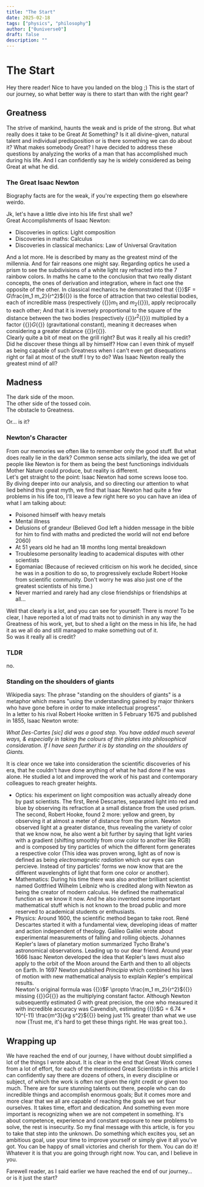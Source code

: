 ```yaml
---
title: "The Start"
date: 2025-02-18
tags: ["physics", "philosophy"]
author: ["0universe0"]
draft: false
description: ""
---
```

# The Start

Hey there reader! Nice to have you landed on the blog ;) This is the start of our journey, so what better way is there to start than with the right gear?

## Greatness

The strive of mankind, haunts the weak and is pride of the strong. But what really does it take to be Great At Something? Is it all divine-given, natural talent and individual predisposition or is there something we can do about it? What makes somebody Great? I have decided to address these questions by analyzing the works of a man that has accomplished much during his life. And I can confidently say he is widely considered as being Great at what he did.

### The Great Isaac Newton

Biography facts are for the weak, if you're expecting them go elsewhere weirdo.  
  
Jk, let's have a little dive into his life first shall we?  
Great Accomplishments of Isaac Newton:

- Discoveries in optics: Light composition
- Discoveries in maths: Calculus
- Discoveries in classical mechanics: Law of Universal Gravitation

And a lot more. He is described by many as the greatest mind of the millennia. And for fair reasons one might say. Regarding optics he used a prism to see the subdivisions of a white light ray refracted into the 7 rainbow colors. In maths he came to the conclusion that two really distant concepts, the ones of derivation and integration, where in fact one the opposite of the other. In classical mechanics he demonstrated that {{<katex>}}$F = G\frac{m_1 m_2}{r^2}${{</katex>}} is the force of attraction that two celestial bodies, each of incredible mass (respectively {{<katex>}}$m_1$ and $m_2${{</katex>}}), apply reciprocally to each other; And that it is inversely proportional to the square of the distance between the two bodies (respectively {{<katex>}}$r^2${{</katex>}}) multiplied by a factor {{<katex>}}$G${{</katex>}} (gravitational constant), meaning it decreases when considering a greater distance {{<katex>}}$r${{</katex>}}.  
Clearly quite a bit of meat on the grill right? But was it really all his credit? Did he discover these things all by himself? How can I even think of myself as being capable of such Greatness when I can't even get disequations right or fail at most of the stuff I try to do? Was Isaac Newton really the greatest mind of all?

## Madness

The dark side of the moon.  
The other side of the tossed coin.  
The obstacle to Greatness.  
  
Or... is it?

### Newton's Character

From our memories we often like to remember only the good stuff. But what does really lie in the dark? Common sense acts similarly, the idea we get of people like Newton is for them as being the best functionings individuals Mother Nature could produce, but reality is different.    
Let's get straight to the point: Isaac Newton had some screws loose too.  
By diving deeper into our analysis, and so directing our attention to what lied behind this great myth, we find that Isaac Newton had quite a few problems in his life too, I'll leave a few right here so you can have an idea of what I am talking about:

-  Poisoned himself with heavy metals
-  Mental illness 
-  Delusions of grandeur (Believed God left a hidden message in the bible for him to find with maths and predicted the world will not end before 2060)
-  At 51 years old he had an 18 months long mental breakdown
-  Troublesome personality leading to academical disputes with other scientists
-  Egomaniac (Because of recieved criticism on his work he decided, since he was in a position to do so, to progressively exclude Robert Hooke from scientific community. Don't worry he was also just one of the greatest scientists of his time.)
-  Never married and rarely had any close friendships or friendships at all...

Well that clearly is a lot, and you can see for yourself: There is more! To be clear, I have reported a lot of mad traits not to diminish in any way the Greatness of his work, yet, but to shed a light on the mess in his life, he had it as we all do and still managed to make something out of it.  
So was it really all is credit?

### TLDR

no.

### Standing on the shoulders of giants

Wikipedia says: The phrase "standing on the shoulders of giants" is a metaphor which means "using the understanding gained by major thinkers who have gone before in order to make intellectual progress".  
In a letter to his rival Robert Hooke written in 5 February 1675 and published in 1855, Isaac Newton wrote:
  
*What Des-Cartes [sic] did was a good step. You have added much several ways, & especially in taking the colours of thin plates into philosophical consideration. If I have seen further it is by standing on the shoulders of Giants.*  

It is clear once we take into consideration the scientific discoveries of his era, that he couldn't have done anything of what he had done if he was alone. He studied a lot and improved the work of his past and contemporary colleagues to reach greater heights.

- Optics: his experiment on light composition was actually already done by past scientists. The first, René Descartes, separated light into red and blue by observing its refraction at a small distance from the used prism. The second, Robert Hooke, found 2 more: yellow and green, by observing it at almost a meter of distance from the prism. Newton observed light at a greater distance, thus revealing the variety of color that we know now, he also went a bit further by saying that light varies with a gradient (shifting smoothly from onw color to another like RGB) and is composed by tiny particles of which the different form generates a respective color (This idea was proven wrong, light as of now is defined as being *electromagnetic radiation* which our eyes can percieve. Instead of tiny particles' forms we now know that are the different wavelenghts of light that form one color or another).
- Mathematics: During his time there was also another brilliant scientist named Gottfried Wilhelm Leibniz who is credited along with Newton as being the creator of modern calculus. He defined the mathematical function as we know it now. And he also invented some important mathematical stuff which is not known to the broad public and more reserved to academical students or enthusiasts.
- Physics: Around 1600, the scientific method began to take root. René Descartes started it with a fundamental view, developing ideas of matter and action independent of theology. Galileo Galilei wrote about experimental measurements of falling and rolling objects. Johannes Kepler's laws of planetary motion summarized Tycho Brahe's astronomical observations. Leading up to our dear friend. Around year 1666 Isaac Newton developed the idea that Kepler's laws must also apply to the orbit of the Moon around the Earth and then to all objects on Earth. In 1697 Newton published *Principia* which combined his laws of motion with new mathematical analysis to explain Kepler's empirical results.  
Newton's original formula was {{<katex>}}$F \propto \frac{m_1 m_2}{r^2}${{</katex>}} missing {{<katex>}}$G${{</katex>}} as the multiplying constant factor. Although Newton subsequently estimated $G$ with great precision, the one who measured it with incredible accuracy was Cavendish, estimating {{<katex>}}$G = 6.74 * 10^(-11) \frac{m^3}{kg s^2}${{</katex>}} being just 1% greater than what we use now (Trust me, it's hard to get these things right. He was great too.). 

## Wrapping up

We have reached the end of our journey, I have without doubt simplified a lot of the things I wrote about. It is clear in the end that Great Work comes from a lot of effort, for each of the mentioned Great Scientists in this article I can confidently say there are dozens of others, in every discipline or subject, of which the work is often not given the right credit or given too much. There are for sure stunning talents out there, people who can do incredible things and accomplish enormous goals; But it comes more and more clear that we all are capable of reaching the goals we set four ourselves. It takes time, effort and dedication. And something even more important is recognizing when we are not competent in something. It's about competence, experience and constant exposure to new problems to solve, the rest is insecurity. So my final message with this article, is for you to take that step into the unknown. Do something which excites you, set an ambitious goal, use your time to improve yourself or simply give it all you've got. You can be happy of small victories and cherish for them. You can do it! Whatever it is that you are going through right now. You can, and I believe in you.  
    
Farewell reader, as I said earlier we have reached the end of our journey... or is it just the start?